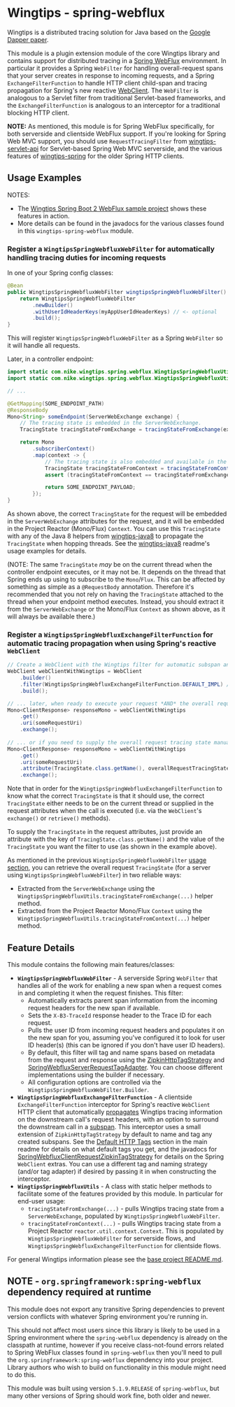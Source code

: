 # Wingtips - spring-webflux

Wingtips is a distributed tracing solution for Java based on the 
[Google Dapper paper](http://static.googleusercontent.com/media/research.google.com/en/us/pubs/archive/36356.pdf). 

This module is a plugin extension module of the core Wingtips library and contains support for distributed tracing in a 
[Spring WebFlux](https://docs.spring.io/spring/docs/current/spring-framework-reference/web-reactive.html#webflux) 
environment. In particular it provides a Spring `WebFilter` for handling overall-request spans that your server 
creates in response to incoming requests, and a Spring `ExchangeFilterFunction` to handle HTTP client child-span and 
tracing propagation for Spring's new reactive 
[WebClient](https://docs.spring.io/spring/docs/current/spring-framework-reference/web-reactive.html#webflux-client).
The `WebFilter` is analogous to a Servlet filter from traditional Servlet-based frameworks, and the 
`ExchangeFilterFunction` is analogous to an interceptor for a traditional blocking HTTP client.
 
**NOTE:** As mentioned, this module is for Spring WebFlux specifically, for both serverside and clientside WebFlux 
support. If you're looking for Spring Web MVC support, you should use `RequestTracingFilter` from 
[wingtips-servlet-api](../wingtips-servlet-api) for Servlet-based Spring Web MVC serverside, and the various features 
of [wingtips-spring](../wingtips-spring) for the older Spring HTTP clients.    
 
## Usage Examples

NOTES: 

* The [Wingtips Spring Boot 2 WebFlux sample project](../samples/sample-spring-boot2-webflux) shows these features in 
action.
* More details can be found in the javadocs for the various classes found in this `wingtips-spring-webflux` module.

<a name="wingtips_webfilter_usage"></a>
### Register a `WingtipsSpringWebfluxWebFilter` for automatically handling tracing duties for incoming requests
 
In one of your Spring config classes:
 
``` java
@Bean
public WingtipsSpringWebfluxWebFilter wingtipsSpringWebfluxWebFilter() {
    return WingtipsSpringWebfluxWebFilter
        .newBuilder()
        .withUserIdHeaderKeys(myAppUserIdHeaderKeys) // <- optional
        .build();
}
```

This will register `WingtipsSpringWebfluxWebFilter` as a Spring `WebFilter` so it will handle all requests.

Later, in a controller endpoint:

``` java    
import static com.nike.wingtips.spring.webflux.WingtipsSpringWebfluxUtils.tracingStateFromContext;
import static com.nike.wingtips.spring.webflux.WingtipsSpringWebfluxUtils.tracingStateFromExchange;

// ...

@GetMapping(SOME_ENDPOINT_PATH)
@ResponseBody
Mono<String> someEndpoint(ServerWebExchange exchange) {
    // The tracing state is embedded in the ServerWebExchange.
    TracingState tracingStateFromExchange = tracingStateFromExchange(exchange);

    return Mono
        .subscriberContext()
        .map(context -> {
            // The tracing state is also embedded and available in the Mono Context.
            TracingState tracingStateFromContext = tracingStateFromContext(context);
            assert (tracingStateFromContext == tracingStateFromExchange); 

            return SOME_ENDPOINT_PAYLOAD;
        });
}
```

As shown above, the correct `TracingState` for the request will be embedded in the `ServerWebExchange` attributes 
for the request, and it will be embedded in the Project Reactor (Mono/Flux) `Context`. You can use this `TracingState` 
with any of the Java 8 helpers from [wingtips-java8](../wingtips-java8) to propagate the `TracingState` when hopping 
threads. See the [wingtips-java8](../wingtips-java8) readme's usage examples for details.

(NOTE: The same `TracingState` _may_ be on the current thread when the controller endpoint executes, or it may not be.
It depends on the thread that Spring ends up using to subscribe to the `Mono`/`Flux`. This can be affected by 
something as simple as a `@RequestBody` annotation. Therefore it's recommended that you not rely on having the
`TracingState` attached to the thread when your endpoint method executes. Instead, you should extract it from the 
`ServerWebExchange` or the Mono/Flux `Context` as shown above, as it will always be available there.)  

### Register a `WingtipsSpringWebfluxExchangeFilterFunction` for automatic tracing propagation when using Spring's reactive `WebClient`

``` java      
// Create a WebClient with the Wingtips filter for automatic subspan and tracing propagation.
WebClient webClientWithWingtips = WebClient
    .builder()
    .filter(WingtipsSpringWebfluxExchangeFilterFunction.DEFAULT_IMPL) // <- or use a constructor with config options.
    .build();

// ... later, when ready to execute your request *AND* the overall request tracing state is on the current thread:           
Mono<ClientResponse> responseMono = webClientWithWingtips
    .get()
    .uri(someRequestUri)
    .exchange();
        
// ... or if you need to supply the overall request tracing state manually because it's *not* on the current thread:
Mono<ClientResponse> responseMono = webClientWithWingtips
    .get()
    .uri(someRequestUri)
    .attribute(TracingState.class.getName(), overallRequestTracingState)
    .exchange();
```

Note that in order for the `WingtipsSpringWebfluxExchangeFilterFunction` to know what the correct `TracingState` is
that it should use, the correct `TracingState` either needs to be on the current thread or supplied in the request
attributes when the call is executed (i.e. via the `WebClient`'s `exchange()` or `retrieve()` methods). 

To supply the `TracingState` in the request attributes, just provide an attribute with the key of 
`TracingState.class.getName()` and the value of the `TracingState` you want the filter to use (as shown in the example
above). 

As mentioned in the previous `WingtipsSpringWebfluxWebFilter` [usage section](#wingtips_webfilter_usage), you can 
retrieve the overall request `TracingState` (for a server using `WingtipsSpringWebfluxWebFilter`) in two reliable ways:

* Extracted from the `ServerWebExchange` using the `WingtipsSpringWebfluxUtils.tracingStateFromExchange(...)` helper
method.
* Extracted from the Project Reactor Mono/Flux `Context` using the 
`WingtipsSpringWebfluxUtils.tracingStateFromContext(...)` helper method.   

## Feature Details 
 
This module contains the following main features/classes:

* **`WingtipsSpringWebfluxWebFilter`** - A serverside Spring `WebFilter` that handles all of the work for enabling a 
new span when a request comes in and completing it when the request finishes. This filter:
    - Automatically extracts parent span information from the incoming request headers for the new span if available. 
    - Sets the `X-B3-TraceId` response header to the Trace ID for each request.
    - Pulls the user ID from incoming request headers and populates it on the new span for you, assuming you've 
    configured it to look for user ID header(s) (this can be ignored if you don't have user ID headers). 
    - By default, this filter will tag and name spans based on metadata from the request and response using the 
    [ZipkinHttpTagStrategy](../wingtips-core/src/main/java/com/nike/wingtips/tags/ZipkinHttpTagStrategy.java) and
    [SpringWebfluxServerRequestTagAdapter](src/main/java/com/nike/wingtips/spring/webflux/server/WingtipsSpringWebfluxWebFilter.java). 
    You can choose different implementations using the builder if necessary.
    - All configuration options are controlled via the `WingtipsSpringWebfluxWebFilter.Builder`.  
* **`WingtipsSpringWebfluxExchangeFilterFunction`** - A clientside `ExchangeFilterFunction` interceptor for Spring's 
reactive `WebClient` HTTP client that automatically [propagates](../README.md#propagating_traces) Wingtips tracing 
information on the downstream call's request headers, with an option to surround the downstream call in a 
[subspan](../README.md#sub_spans). This interceptor uses a small extension of `ZipkinHttpTagStrategy` by default to 
name and tag any created subspans. See the [Default HTTP Tags](../README.md#default_http_tags) section in the main 
readme for details on what default tags you get, and the javadocs for 
[SpringWebfluxClientRequestZipkinTagStrategy](src/main/java/com/nike/wingtips/spring/webflux/client/SpringWebfluxClientRequestZipkinTagStrategy.java)
for details on the Spring `WebClient` extras. You can use a different tag and naming strategy (and/or tag adapter) if 
desired by passing it in when constructing the interceptor. 
* **`WingtipsSpringWebfluxUtils`** - A class with static helper methods to facilitate some of the features provided by 
this module. In particular for end-user usage:
    - `tracingStateFromExchange(...)` - pulls Wingtips tracing state from a `ServerWebExchange`, populated by
    `WingtipsSpringWebfluxWebFilter`.
    - `tracingStateFromContext(...)` - pulls Wingtips tracing state from a Project Reactor 
    `reactor.util.context.Context`. This is populated by `WingtipsSpringWebfluxWebFilter` for serverside flows, and 
    `WingtipsSpringWebfluxExchangeFilterFunction` for clientside flows.   

For general Wingtips information please see the [base project README.md](../README.md).

## NOTE - `org.springframework:spring-webflux` dependency required at runtime

This module does not export any transitive Spring dependencies to prevent version conflicts with whatever Spring 
environment you're running in. 

This should not affect most users since this library is likely to be used in a Spring environment where the 
`spring-webflux` dependency is already on the classpath at runtime, however if you receive class-not-found errors 
related to Spring WebFlux classes found in `spring-webflux` then you'll need to pull the 
`org.springframework:spring-webflux` dependency into your project. Library authors who wish to build on functionality 
in this module might need to do this.

This module was built using version `5.1.9.RELEASE` of `spring-webflux`, but many other versions of Spring should work 
fine, both older and newer. 